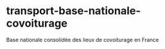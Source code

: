 # transport-base-nationale-covoiturage
Base nationale consolidée des lieux de covoiturage en France
